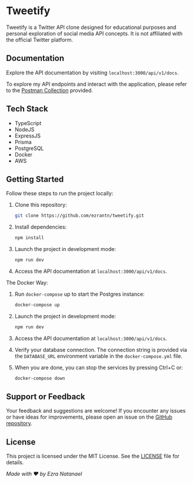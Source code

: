 # Tweetify

Tweetify is a Twitter API clone designed for educational purposes and personal exploration of social media API concepts. It is not affiliated with the official Twitter platform.

## Documentation
Explore the API documentation by visiting `localhost:3000/api/v1/docs`.

To explore my API endpoints and interact with the application, please refer to the [Postman Collection](https://elements.getpostman.com/redirect?entityId=30159941-66bd43d0-3bf5-4c3b-9870-ab2c7147ddda&entityType=collection) provided.

## Tech Stack
- TypeScript
- NodeJS
- ExpressJS
- Prisma
- PostgreSQL
- Docker
- AWS

## Getting Started

Follow these steps to run the project locally:

1. Clone this repository:
   
    ```bash
    git clone https://github.com/ezrantn/tweetify.git
    ```

2. Install dependencies:
   
    ```bash
    npm install
    ```

3. Launch the project in development mode:
   
    ```bash
    npm run dev
    ```

4. Access the API documentation at `localhost:3000/api/v1/docs`.

The Docker Way:

1. Run `docker-compose` up to start the Postgres instance:

    ```bash
    docker-compose up
    ```

2. Launch the project in development mode:

   ```bash
   npm run dev
   ```
   
3. Access the API documentation at `localhost:3000/api/v1/docs`.

4. Verify your database connection. The connection string is provided via the `DATABASE_URL` environment variable in the `docker-compose.yml` file.

5. When you are done, you can stop the services by pressing Ctrl+C or:

   ```bash
   docker-compose down
   ```

## Support or Feedback

Your feedback and suggestions are welcome! If you encounter any issues or have ideas for improvements, please open an issue on the [GitHub repository](https://github.com/ezrantn/tweetify).

## License
This project is licensed under the MIT License. See the [LICENSE](https://github.com/ezrantn/tweetify/blob/main/LICENSE) file for details.

*Made with ❤️ by Ezra Natanael*
